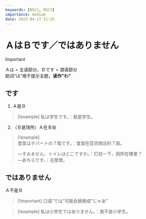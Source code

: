 ```yaml
---
keywords: [N5C1, N5C3]
importance: medium
date: 2023-04-17 21:25
---
```


# ＡはＢです／ではありません

> [!important]  
> Ａは = 主语部分，Ｂです = 谓语部分  
> 助词“は”用于提示主题，**读作“わ”**

## です

1. Ａ是Ｂ

> [!example] 私は学生です。：我是学生。

2. （Ｂ是场所）Ａ在Ｂ处

> [!example]  
> 食堂はデパートの７階です。：食堂在百货商店的７层。
> 
> —すみません、トイレはどこですか。：打扰一下，厕所在哪里？  
> —あちらです。：在那里。

## ではありません

Ａ不是Ｂ

> [!important] 口语“では”可能会替换成“じゃあ”

> [!example] 私は小学生ではありません。：我不是小学生。
